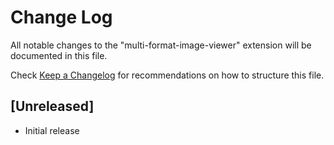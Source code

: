 # Change Log

All notable changes to the "multi-format-image-viewer" extension will be documented in this file.

Check [Keep a Changelog](http://keepachangelog.com/) for recommendations on how to structure this file.

## [Unreleased]

- Initial release